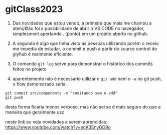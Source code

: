 # gitClass2023

1.  Das novidades que estou vendo, a primeira que mais me chamou a atenç©ão foi a possibilidade de abrir o VS CODE no navegador, simplesment apertando . (ponto) em um projeto aberto no github. 

2.  A segunda é algo que tinha visto as pessoas utilizando porém o receio me impedia de estudar, o commit e push a partir do source control do giyhub é realmente eficiente. 

3. O comando `git log` serve para demonstrar o histórico dos commits feitos no projeto 

4. aparentemente não é necessario utilizar o `git add` nem o `-u` no git push, o flow demonstrado seria: 
```
git commit src/components -m "comitando sem o add"
git push
```
desta forma ficaria menos verboso, mas não sei se é mais seguro do que a maneira que geralmente uso

neste link eu vejo novidades a serem aprendidas: https://www.youtube.com/watch?v=ecK3EnyGD8o
